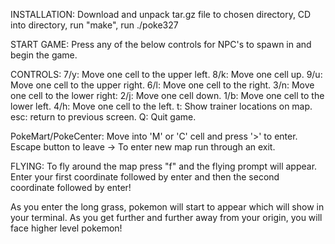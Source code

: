 INSTALLATION: Download and unpack tar.gz file to chosen directory, CD into directory, run "make", run ./poke327

START GAME: Press any of the below controls for NPC's to spawn in and begin the game.

CONTROLS: 7/y: Move one cell to the upper left. 8/k: Move one cell up. 9/u: Move one cell to the upper right. 6/l: Move one cell to the right. 3/n: Move one cell to the lower right: 2/j: Move one cell down. 1/b: Move one cell to the lower left. 4/h: Move one cell to the left. t: Show trainer locations on map. esc: return to previous screen. Q: Quit game.

PokeMart/PokeCenter: Move into 'M' or 'C' cell and press '>' to enter. Escape button to leave -> To enter new map run through an exit.

FLYING: To fly around the map press "f" and the flying prompt will appear. Enter your first coordinate followed by enter and then the second coordinate followed by enter!

As you enter the long grass, pokemon will start to appear which will show in your terminal. As you get further and further away from your origin, you will face higher level pokemon!